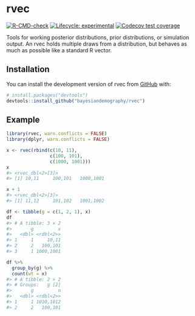 
<!-- README.md is generated from README.Rmd. Please edit that file -->

# rvec

<!-- badges: start -->

[![R-CMD-check](https://github.com/bayesiandemography/rvec/actions/workflows/R-CMD-check.yaml/badge.svg)](https://github.com/bayesiandemography/rvec/actions/workflows/R-CMD-check.yaml)
[![Lifecycle:
experimental](https://img.shields.io/badge/lifecycle-experimental-orange.svg)](https://lifecycle.r-lib.org/articles/stages.html#experimental)
[![Codecov test
coverage](https://codecov.io/gh/bayesiandemography/rvec/branch/main/graph/badge.svg)](https://app.codecov.io/gh/bayesiandemography/rvec?branch=main)
<!-- badges: end -->

Tools for working posterior distributions, prior distributions, or
simulation output. An rvec holds multiple draws from a distribution, but
behaves as much as possible like a standard R vector.

## Installation

You can install the development version of rvec from
[GitHub](https://github.com/) with:

``` r
# install.packages("devtools")
devtools::install_github("bayesiandemography/rvec")
```

## Example

``` r
library(rvec, warn.conflicts = FALSE)
library(dplyr, warn.conflicts = FALSE)

x <- rvec(rbind(c(10, 11),
                c(100, 101),
                c(1000, 1001)))
x
#> <rvec_dbl<2>[3]>
#> [1] 10,11     100,101   1000,1001
```

``` r
x + 1
#> <rvec_dbl<2>[3]>
#> [1] 11,12     101,102   1001,1002
```

``` r
df <- tibble(g = c(1, 2, 1), x)
df
#> # A tibble: 3 × 2
#>       g         x
#>   <dbl> <rdbl<2>>
#> 1     1     10,11
#> 2     2   100,101
#> 3     1 1000,1001
```

``` r
df %>%
  group_by(g) %>%
  count(wt = x)
#> # A tibble: 2 × 2
#> # Groups:   g [2]
#>       g         n
#>   <dbl> <rdbl<2>>
#> 1     1 1010,1012
#> 2     2   100,101
```
